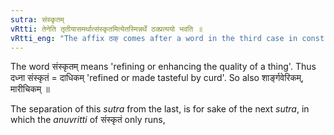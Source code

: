 ```yaml
---
sutra: संस्कृतम्
vRtti: तेनेति तृतीयासमर्थात्संस्कृतमित्येतस्मिन्नर्थे ठक्प्रत्ययो भवति ॥
vRtti_eng: "The affix ठक् comes after a word in the third case in construction, in the sense of 'refined thereby'."
---
```

The word संस्कृतम् means 'refining or enhancing the quality of a thing'. Thus दध्ना संस्कृतं = दाधिकम् 'refined or made tasteful by curd'. So also शार्ङ्गवेरिकम्, मारीचिकम् ॥

The separation of this _sutra_ from the last, is for sake of the next _sutra_, in which the _anuvritti_ of संस्कृतं only runs,
